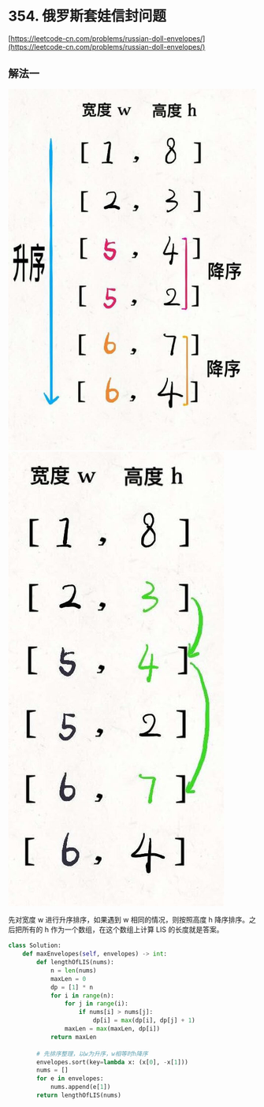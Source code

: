 # 354. 俄罗斯套娃信封问题
[https://leetcode-cn.com/problems/russian-doll-envelopes/](https://leetcode-cn.com/problems/russian-doll-envelopes/)
## 解法一
![alt 属性文本](../images/354_1.jpg)
![alt 属性文本](../images/354_2.jpg)

先对宽度 w 进行升序排序，如果遇到 w 相同的情况，则按照高度 h 降序排序。之后把所有的 h 作为一个数组，在这个数组上计算 LIS 的长度就是答案。

```python
class Solution:
    def maxEnvelopes(self, envelopes) -> int:
        def lengthOfLIS(nums):
            n = len(nums)
            maxLen = 0
            dp = [1] * n
            for i in range(n):
                for j in range(i):
                    if nums[i] > nums[j]:
                        dp[i] = max(dp[i], dp[j] + 1)
                maxLen = max(maxLen, dp[i])
            return maxLen

        # 先排序整理，以w为升序，w相等时h降序
        envelopes.sort(key=lambda x: (x[0], -x[1]))
        nums = []
        for e in envelopes:
            nums.append(e[1])
        return lengthOfLIS(nums)
```